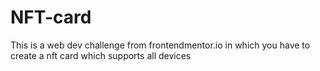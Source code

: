 # NFT-card
This is a web dev challenge from frontendmentor.io in which you have to create a nft card which supports all devices
